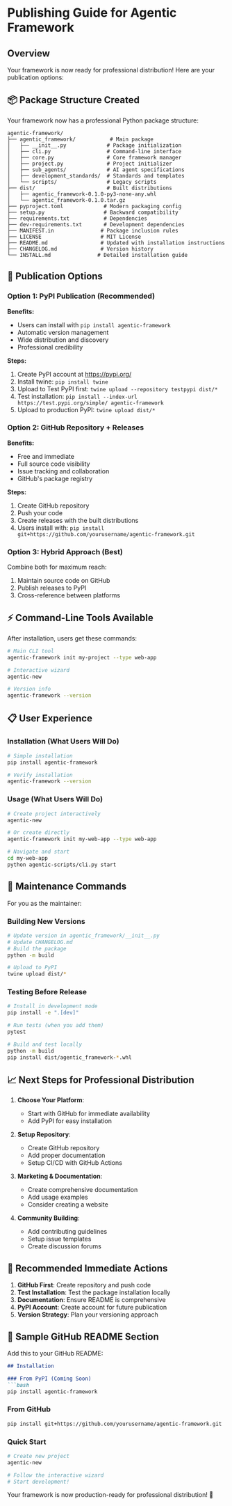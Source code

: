 # Publishing Guide for Agentic Framework

## Overview

Your framework is now ready for professional distribution! Here are your publication options:

## 📦 Package Structure Created

Your framework now has a professional Python package structure:

```
agentic-framework/
├── agentic_framework/           # Main package
│   ├── __init__.py             # Package initialization
│   ├── cli.py                  # Command-line interface
│   ├── core.py                 # Core framework manager
│   ├── project.py              # Project initializer
│   ├── sub_agents/             # AI agent specifications
│   ├── development_standards/  # Standards and templates
│   └── scripts/                # Legacy scripts
├── dist/                       # Built distributions
│   ├── agentic_framework-0.1.0-py3-none-any.whl
│   └── agentic_framework-0.1.0.tar.gz
├── pyproject.toml             # Modern packaging config
├── setup.py                   # Backward compatibility
├── requirements.txt           # Dependencies
├── dev-requirements.txt       # Development dependencies
├── MANIFEST.in               # Package inclusion rules
├── LICENSE                   # MIT License
├── README.md                 # Updated with installation instructions
├── CHANGELOG.md              # Version history
└── INSTALL.md               # Detailed installation guide
```

## 🚀 Publication Options

### Option 1: PyPI Publication (Recommended)

**Benefits:**
- Users can install with `pip install agentic-framework`
- Automatic version management
- Wide distribution and discovery
- Professional credibility

**Steps:**
1. Create PyPI account at https://pypi.org/
2. Install twine: `pip install twine`
3. Upload to Test PyPI first: `twine upload --repository testpypi dist/*`
4. Test installation: `pip install --index-url https://test.pypi.org/simple/ agentic-framework`
5. Upload to production PyPI: `twine upload dist/*`

### Option 2: GitHub Repository + Releases

**Benefits:**
- Free and immediate
- Full source code visibility
- Issue tracking and collaboration
- GitHub's package registry

**Steps:**
1. Create GitHub repository
2. Push your code
3. Create releases with the built distributions
4. Users install with: `pip install git+https://github.com/yourusername/agentic-framework.git`

### Option 3: Hybrid Approach (Best)

Combine both for maximum reach:
1. Maintain source code on GitHub
2. Publish releases to PyPI
3. Cross-reference between platforms

## ⚡ Command-Line Tools Available

After installation, users get these commands:

```bash
# Main CLI tool
agentic-framework init my-project --type web-app

# Interactive wizard
agentic-new

# Version info
agentic-framework --version
```

## 📋 User Experience

### Installation (What Users Will Do)

```bash
# Simple installation
pip install agentic-framework

# Verify installation
agentic-framework --version
```

### Usage (What Users Will Do)

```bash
# Create project interactively
agentic-new

# Or create directly
agentic-framework init my-web-app --type web-app

# Navigate and start
cd my-web-app
python agentic-scripts/cli.py start
```

## 🔧 Maintenance Commands

For you as the maintainer:

### Building New Versions

```bash
# Update version in agentic_framework/__init__.py
# Update CHANGELOG.md
# Build the package
python -m build

# Upload to PyPI
twine upload dist/*
```

### Testing Before Release

```bash
# Install in development mode
pip install -e ".[dev]"

# Run tests (when you add them)
pytest

# Build and test locally
python -m build
pip install dist/agentic_framework-*.whl
```

## 📈 Next Steps for Professional Distribution

1. **Choose Your Platform**:
   - Start with GitHub for immediate availability
   - Add PyPI for easy installation

2. **Setup Repository**:
   - Create GitHub repository
   - Add proper documentation
   - Setup CI/CD with GitHub Actions

3. **Marketing & Documentation**:
   - Create comprehensive documentation
   - Add usage examples
   - Consider creating a website

4. **Community Building**:
   - Add contributing guidelines
   - Setup issue templates
   - Create discussion forums

## 🎯 Recommended Immediate Actions

1. **GitHub First**: Create repository and push code
2. **Test Installation**: Test the package installation locally
3. **Documentation**: Ensure README is comprehensive
4. **PyPI Account**: Create account for future publication
5. **Version Strategy**: Plan your versioning approach

## 📝 Sample GitHub README Section

Add this to your GitHub README:

```markdown
## Installation

### From PyPI (Coming Soon)
```bash
pip install agentic-framework
```

### From GitHub
```bash
pip install git+https://github.com/yourusername/agentic-framework.git
```

### Quick Start
```bash
# Create new project
agentic-new

# Follow the interactive wizard
# Start development!
```

Your framework is now production-ready for professional distribution! 🎉
```